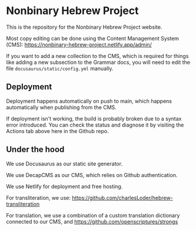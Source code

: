 # Nonbinary Hebrew Project

This is the repository for the Nonbinary Hebrew Project website.

Most copy editing can be done using the Content Management System (CMS): https://nonbinary-hebrew-project.netlify.app/admin/

If you want to add a new collection to the CMS, which is required for things like adding a new subsection to the Grammar docs,
you will need to edit the file `docusaurus/static/config.yml` manually.

## Deployment
Deployment happens automatically on push to main, which happens automatically when publishing from the CMS.

If deployment isn't working, the build is probably broken due to a syntax error introduced.
You can check the status and diagnose it by visiting the Actions tab above here in the Github repo.

## Under the hood
We use Docusaurus as our static site generator.

We use DecapCMS as our CMS, which relies on Github authentication.

We use Netlify for deployment and free hosting.

For transliteration, we use: https://github.com/charlesLoder/hebrew-transliteration

For translation, we use a combination of a custom translation dictionary connected to our CMS, and https://github.com/openscriptures/strongs
